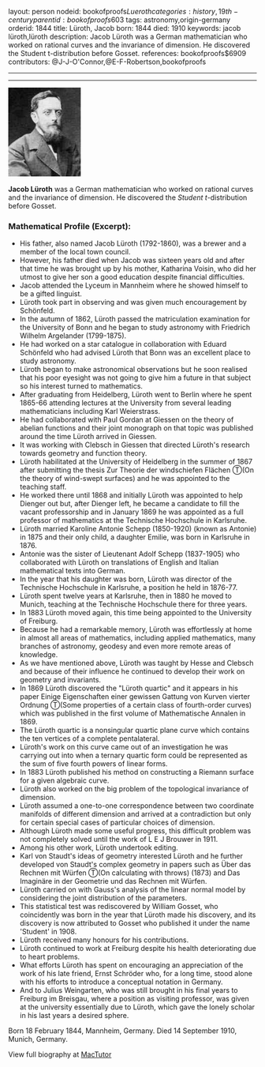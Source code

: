 layout: person
nodeid: bookofproofs$Lueroth
categories: history,19th-century
parentid: bookofproofs$603
tags: astronomy,origin-germany
orderid: 1844
title: Lüroth, Jacob
born: 1844
died: 1910
keywords: jacob lüroth,lüroth
description: Jacob Lüroth was a German mathematician who worked on rational curves and the invariance of dimension. He discovered the Student t-distribution before Gosset.
references: bookofproofs$6909
contributors: @J-J-O'Connor,@E-F-Robertson,bookofproofs

---



---

![Lueroth.jpg](https://github.com/bookofproofs/bookofproofs.github.io/blob/main/_sources/_assets/images/portraits/Lueroth.jpg?raw=true)

**Jacob Lüroth** was a German mathematician who worked on rational curves and the invariance of dimension. He discovered the _Student t_-distribution before Gosset.

### Mathematical Profile (Excerpt):
* His father, also named Jacob Lüroth (1792-1860), was a brewer and a member of the local town council.
* However, his father died when Jacob was sixteen years old and after that time he was brought up by his mother, Katharina Voisin, who did her utmost to give her son a good education despite financial difficulties.
* Jacob attended the Lyceum in Mannheim where he showed himself to be a gifted linguist.
* Lüroth took part in observing and was given much encouragement by Schönfeld.
* In the autumn of 1862, Lüroth passed the matriculation examination for the University of Bonn and he began to study astronomy with Friedrich Wilhelm Argelander (1799-1875).
* He had worked on a star catalogue in collaboration with Eduard Schönfeld who had advised Lüroth that Bonn was an excellent place to study astronomy.
* Lüroth began to make astronomical observations but he soon realised that his poor eyesight was not going to give him a future in that subject so his interest turned to mathematics.
* After graduating from Heidelberg, Lüroth went to Berlin where he spent 1865-66 attending lectures at the University from several leading mathematicians including Karl Weierstrass.
* He had collaborated with Paul Gordan at Giessen on the theory of abelian functions and their joint monograph on that topic was published around the time Lüroth arrived in Giessen.
* It was working with Clebsch in Giessen that directed Lüroth's research towards geometry and function theory.
* Lüroth habilitated at the University of Heidelberg in the summer of 1867 after submitting the thesis Zur Theorie der windschiefen Flächen Ⓣ(On the theory of wind-swept surfaces) and he was appointed to the teaching staff.
* He worked there until 1868 and initially Lüroth was appointed to help Dienger out but, after Dienger left, he became a candidate to fill the vacant professorship and in January 1869 he was appointed as a full professor of mathematics at the Technische Hochschule in Karlsruhe.
* Lüroth married Karoline Antonie Schepp (1850-1920) (known as Antonie) in 1875 and their only child, a daughter Emilie, was born in Karlsruhe in 1876.
* Antonie was the sister of Lieutenant Adolf Schepp (1837-1905) who collaborated with Lüroth on translations of English and Italian mathematical texts into German.
* In the year that his daughter was born, Lüroth was director of the Technische Hochschule in Karlsruhe, a position he held in 1876-77.
* Lüroth spent twelve years at Karlsruhe, then in 1880 he moved to Munich, teaching at the Technische Hochschule there for three years.
* In 1883 Lüroth moved again, this time being appointed to the University of Freiburg.
* Because he had a remarkable memory, Lüroth was effortlessly at home in almost all areas of mathematics, including applied mathematics, many branches of astronomy, geodesy and even more remote areas of knowledge.
* As we have mentioned above, Lüroth was taught by Hesse and Clebsch and because of their influence he continued to develop their work on geometry and invariants.
* In 1869 Lüroth discovered the "Lüroth quartic" and it appears in his paper Einige Eigenschaften einer gewissen Gattung von Kurven vierter Ordnung Ⓣ(Some properties of a certain class of fourth-order curves) which was published in the first volume of Mathematische Annalen in 1869.
* The Lüroth quartic is a nonsingular quartic plane curve which contains the ten vertices of a complete pentalateral.
* Lüroth's work on this curve came out of an investigation he was carrying out into when a ternary quartic form could be represented as the sum of five fourth powers of linear forms.
* In 1883 Lüroth published his method on constructing a Riemann surface for a given algebraic curve.
* Lüroth also worked on the big problem of the topological invariance of dimension.
* Lüroth assumed a one-to-one correspondence between two coordinate manifolds of different dimension and arrived at a contradiction but only for certain special cases of particular choices of dimension.
* Although Lüroth made some useful progress, this difficult problem was not completely solved until the work of L E J Brouwer in 1911.
* Among his other work, Lüroth undertook editing.
* Karl von Staudt's ideas of geometry interested Lüroth and he further developed von Staudt's complex geometry in papers such as Über das Rechnen mit Würfen Ⓣ(On calculating with throws) (1873) and Das Imaginäre in der Geometrie und das Rechnen mit Würfen.
* Lüroth carried on with Gauss's analysis of the linear normal model by considering the joint distribution of the parameters.
* This statistical test was rediscovered by William Gosset, who coincidently was born in the year that Lüroth made his discovery, and its discovery is now attributed to Gosset who published it under the name 'Student' in 1908.
* Lüroth received many honours for his contributions.
* Lüroth continued to work at Freiburg despite his health deteriorating due to heart problems.
* What efforts Lüroth has spent on encouraging an appreciation of the work of his late friend, Ernst Schröder who, for a long time, stood alone with his efforts to introduce a conceptual notation in Germany.
* And to Julius Weingarten, who was still brought in his final years to Freiburg im Breisgau, where a position as visiting professor, was given at the university essentially due to Lüroth, which gave the lonely scholar in his last years a desired sphere.

Born 18 February 1844, Mannheim, Germany. Died 14 September 1910, Munich, Germany.

View full biography at [MacTutor](https://mathshistory.st-andrews.ac.uk/Biographies/Lueroth/)
